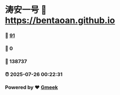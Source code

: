 # 涛安一号 :link: https://bentaoan.github.io 
### :page_facing_up: [91](https://bentaoan.github.io/tag.html) 
### :speech_balloon: 0 
### :hibiscus: 138737 
### :alarm_clock: 2025-07-26 00:22:31 
### Powered by :heart: [Gmeek](https://github.com/Meekdai/Gmeek)
